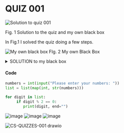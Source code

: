 # QUIZ 001
![Solution to quiz 001](https://user-images.githubusercontent.com/89135778/186311156-3764d351-8380-497b-b7fd-56bba2ee72c7.jpg)

Fig. 1 Solution to the quiz and my own black box

In Fig.1 I solved the quiz doing a few steps.


![My own black box](https://user-images.githubusercontent.com/89135778/186311880-c1118925-48fb-41ed-b0f5-30ef4753ed28.jpg)
FIg. 2 My own Black Box

<details><summary>SOLUTION to my black box</summary>
<p>
  In Fig. 2 I have used a program that outputs the even numbers of an input of random numbers. My program takes 0 as a even number and if in the serie of random numbers there is no even number, it outputs a 0.
  
</p>
</details>

#### Code
```.py
numbers = int(input("Please enter your numbers: "))
list = list(map(int, str(numbers)))

for digit in list:
     if digit % 2 == 0:
        print(digit, end="")
```
![image](https://user-images.githubusercontent.com/89135778/193301706-71372579-8092-4f14-bc28-a8bc26cddddd.png)
![image](https://user-images.githubusercontent.com/89135778/193301796-c224e9da-21b6-46b8-8014-a8b3edef44f6.png)
![image](https://user-images.githubusercontent.com/89135778/193302018-154bd0f9-0d34-4277-a0fd-912f1e2c61cf.png)

![CS-QUIZZES-001 drawio](https://user-images.githubusercontent.com/89135778/193592864-16fbea41-e355-4a9b-84f0-347298776d02.png)
